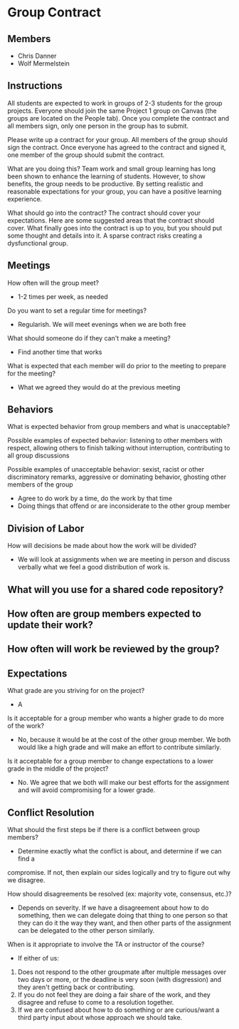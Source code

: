 # Group Contract

## Members

- Chris Danner
- Wolf Mermelstein

## Instructions

All students are expected to work in groups of 2-3 students for the group
projects. Everyone should join the same Project 1 group on Canvas (the groups
are located on the People tab). Once you complete the contract and all members
sign, only one person in the group has to submit.

Please write up a contract for your group. All members of the group should
sign the contract. Once everyone has agreed to the contract and signed it, one
member of the group should submit the contract.

What are you doing this? Team work and small group learning has long been shown
to enhance the learning of students. However, to show benefits, the group
needs to be productive. By setting realistic and reasonable expectations for
your group, you can have a positive learning experience.

What should go into the contract? The contract should cover your expectations.
Here are some suggested areas that the contract should cover. What finally
goes into the contract is up to you, but you should put some thought and
details into it. A sparse contract risks creating a dysfunctional group.

## Meetings

How often will the group meet?
- 1-2 times per week, as needed

Do you want to set a regular time for meetings?
- Regularish. We will meet evenings when we are both free

What should someone do if they can't make a meeting?
- Find another time that works

What is expected that each member will do prior to the meeting to prepare for
the meeting?
- What we agreed they would do at the previous meeting

## Behaviors

What is expected behavior from group members and what is unacceptable?

Possible examples of expected behavior: listening to other members with
respect, allowing others to finish talking without interruption, contributing
to all group discussions

Possible examples of unacceptable behavior: sexist, racist or other
discriminatory remarks, aggressive or dominating behavior, ghosting other
members of the group

- Agree to do work by a time, do the work by that time
- Doing things that offend or are inconsiderate to the other group member

## Division of Labor

How will decisions be made about how the work will be divided?
- We will look at assignments when we are meeting in person and discuss
verbally what we feel a good distribution of work is. 

What will you use for a shared code repository?
-

How often are group members expected to update their work?
-

How often will work be reviewed by the group?
-

## Expectations

What grade are you striving for on the project?

- A

Is it acceptable for a group member who wants a higher grade to do more of the
work?

- No, because it would be at the cost of the other group member. We both would
like a high grade and will make an effort to contribute similarly.

Is it acceptable for a group member to change expectations to a lower grade in
the middle of the project?

- No. We agree that we both will make our best efforts for the assignment and
will avoid compromising for a lower grade.

## Conflict Resolution

What should the first steps be if there is a conflict between group members?

- Determine exactly what the conflict is about, and determine if we can find a

compromise. If not, then explain our sides logically and try to figure out why
we disagree.

How should disagreements be resolved (ex: majority vote, consensus, etc.)?

- Depends on severity. If we have a disagreement about how to do something,
then we can delegate doing that thing to one person so that they can do it the
way they want, and then other parts of the assignment can be delegated to the
other person similarly.

When is it appropriate to involve the TA or instructor of the course?

- If either of us:

1) Does not respond to the other groupmate after multiple messages over two
days or more, or the deadline is very soon (with disgression) and they aren't
getting back or contributing.
2) If you do not feel they are doing a fair share of the work, and they
disagree and refuse to come to a resolution together.
3) If we are confused about how to do something or are curious/want a third
party input about whose approach we should take.


